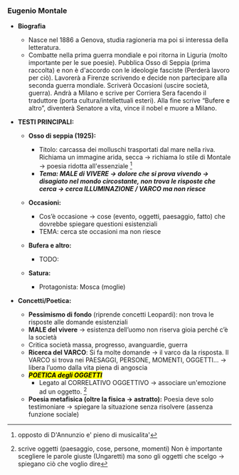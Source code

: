 ### Eugenio Montale
- **Biografia**
    - Nasce nel 1886 a Genova, studia ragioneria ma poi si interessa della letteratura. 
    - Combatte nella prima guerra mondiale e poi ritorna in Liguria (molto importante per le sue poesie). Pubblica Osso di Seppia (prima raccolta) e non è d'accordo con le ideologie fasciste (Perderà lavoro per ciò). Lavorerà a Firenze scrivendo e decide non partecipare alla seconda guerra mondiale. Scriverà Occasioni (uscire società, guerra). Andrà a Milano e scrive per Corriera Sera facendo il traduttore (porta cultura/intellettuali esteri). Alla fine scrive “Bufere e altro”, diventerà Senatore a vita, vince il nobel e muore a Milano.

- **TESTI PRINCIPALI:**
    - **Osso di seppia (1925):**
        - Titolo: carcassa dei molluschi trasportati dal mare nella riva. Richiama un immagine arida, secca ${\to}$ richiama lo stile di Montale ${\to}$ poesia ridotta all'essenziale [^2]
        - ***Tema: MALE di VIVERE → dolore che si prova vivendo ${\to}$ disagiato nel mondo circostante, non trova le risposte che cerca → cerca ILLUMINAZIONE / VARCO ma non riesce***
    - **Occasioni:**
        - Cos’è occasione → cose (evento, oggetti, paesaggio, fatto) che dovrebbe spiegare questioni esistenziali  
        - TEMA: cerca ste occasioni ma non riesce


    - **Bufera e altro:**
        - TODO:
    - **Satura:**
        - Protagonista: Mosca (moglie)
- **Concetti/Poetica:**
    - **Pessimismo di fondo** (riprende concetti Leopardi):
non trova le risposte alle domande esistenziali
    - **MALE del vivere** ${\to}$ esistenza dell’uomo non riserva gioia perché c’è la società
    - Critica società massa, progresso, avanguardie, guerra
    - **Ricerca del VARCO**: Si fa molte domande → il varco da la risposta. Il VARCO si trova nei PAESAGGI, PERSONE, MOMENTI, OGGETTI… → libera l’uomo dalla vita piena di angoscia
    - ***<mark>POETICA degli OGGETTI</mark>***
        - Legato al CORRELATIVO OGGETTIVO → associare un'emozione ad un oggetto. [^1]
    - **Poesia metafisica (oltre la fisica → astratto):**
        Poesia deve solo testimoniare → spiegare la situazione senza risolvere (assenza funzione sociale)

[^1]: scrive oggetti (paesaggio, cose, persone, momenti)
Non è importante scegliere le parole giuste (Ungaretti) ma sono gli oggetti che scelgo → spiegano ciò che voglio dire

[^2]: opposto di D'Annunzio e' pieno di musicalita'
